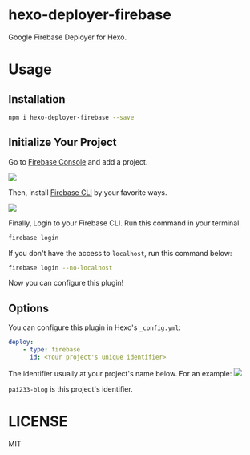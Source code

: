 # hexo-deployer-firebase
Google Firebase Deployer for Hexo.

# Usage

## Installation
```bash
npm i hexo-deployer-firebase --save
```

## Initialize Your Project
Go to [Firebase Console](https://console.firebase.google.com/) and add a project.

![](https://img1.imgtp.com/2022/02/06/fMi7EhxQ.png)

Then, install [Firebase CLI](https://firebase.google.com/docs/cli) by your favorite ways.

![](https://img1.imgtp.com/2022/02/06/ADzfV8Z1.png)

Finally, Login to your Firebase CLI. Run this command in your terminal.
```bash
firebase login
```
If you don't have the access to `localhost`, run this command below:
```bash
firebase login --no-localhost
```
Now you can configure this plugin!

## Options
You can configure this plugin in Hexo's `_config.yml`:
```yaml
deploy:
    - type: firebase
      id: <Your project's unique identifier>
```
The identifier usually at your project's name below. For an example:
![](https://img1.imgtp.com/2022/02/06/ROx9Ztlw.png)

`pai233-blog` is this project's identifier.

# LICENSE
MIT
